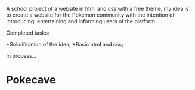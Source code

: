 A school project of a website in html and css with a free theme, my idea is to create a website for the Pokemon community with the intention of introducing, entertaining and informing users of the platform.

Completed tasks:

*Solidification of the idea;
*Basic html and css;

In process...
# Pokecave
